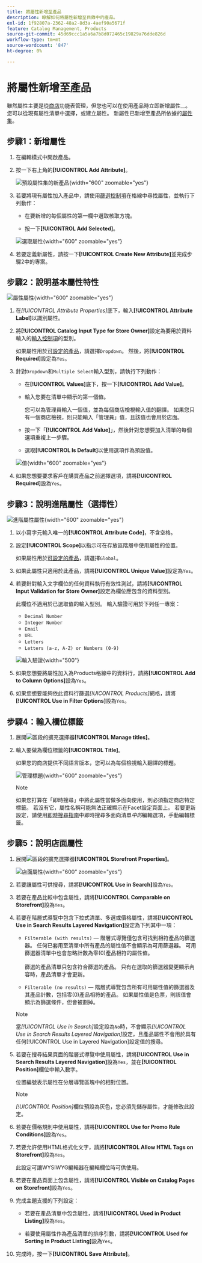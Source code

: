 ```yaml
---
title: 將屬性新增至產品
description: 瞭解如何將屬性新增至目錄中的產品。
exl-id: 1f92807a-2362-48a2-8d3a-4aef90a5671f
feature: Catalog Management, Products
source-git-commit: 45d69ccc1a5a6a7b8d072465c19829a76dde826d
workflow-type: tm+mt
source-wordcount: '847'
ht-degree: 0%

---
```


# 將屬性新增至產品

雖然屬性主要是從[商店](../stores-purchase/stores-menu.md)功能表管理，但您也可以在使用產品時立即新增屬性&#x200B;__。 您可以從現有屬性清單中選擇，或建立屬性。 新屬性已新增至產品所依據的[屬性集](../catalog/attribute-sets.md)。

## 步驟1：新增屬性

1. 在編輯模式中開啟產品。

1. 按一下右上角的&#x200B;**[!UICONTROL Add Attribute]**。

   ![預設屬性集的新產品](./assets/product-attribute-add.png){width="600" zoomable="yes"}

1. 若要將現有屬性加入產品中，請使用[篩選控制項](../getting-started/admin-grid-controls.md)在格線中尋找屬性，並執行下列動作：

   - 在要新增的每個屬性的第一欄中選取核取方塊。

   - 按一下&#x200B;**[!UICONTROL Add Selected]**。

   ![選取屬性](./assets/product-attribute-add-select.png){width="600" zoomable="yes"}

1. 若要定義新屬性，請按一下&#x200B;**[!UICONTROL Create New Attribute]**&#x200B;並完成步驟2中的專案。

## 步驟2：說明基本屬性特性

![屬性屬性](./assets/product-attribute-add-new.png){width="600" zoomable="yes"}

1. 在&#x200B;_[!UICONTROL Attribute Properties]_&#x200B;底下，輸入&#x200B;**[!UICONTROL Attribute Label]**&#x200B;以識別屬性。

1. 將&#x200B;**[!UICONTROL Catalog Input Type for Store Owner]**&#x200B;設定為要用於資料輸入的[輸入控制項](attributes-input-types.md)的型別。

   如果屬性用於[可設定的產品](product-create-configurable.md)，請選擇`Dropdown`。 然後，將&#x200B;**[!UICONTROL Required]**&#x200B;設定為`Yes`。

1. 針對`Dropdown`和`Multiple Select`輸入型別，請執行下列動作：

   - 在&#x200B;**[!UICONTROL Values]**&#x200B;底下，按一下&#x200B;**[!UICONTROL Add Value]**。

   - 輸入您要在清單中顯示的第一個值。

     您可以為管理員輸入一個值，並為每個商店檢視輸入值的翻譯。 如果您只有一個商店檢視，則只能輸入「管理員」值，且該值也會用於店面。

   - 按一下「**[!UICONTROL Add Value]**」，然後針對您想要加入清單的每個選項重複上一步驟。

   - 選取&#x200B;**[!UICONTROL Is Default]**&#x200B;以使用選項作為預設值。

   ![值](./assets/product-attribute-add-values-colors.png){width="600" zoomable="yes"}

1. 如果您想要要求客戶在購買產品之前選擇選項，請將&#x200B;**[!UICONTROL Required]**&#x200B;設為`Yes`。

## 步驟3：說明進階屬性（選擇性）

![進階屬性屬性](./assets/product-attribute-advanced-attribute-properties.png){width="600" zoomable="yes"}

1. 以小寫字元輸入唯一的&#x200B;**[!UICONTROL Attribute Code]**，不含空格。

1. 設定&#x200B;**[!UICONTROL Scope]**&#x200B;以指示可在存放區階層中使用屬性的位置。

   如果屬性用於[可設定的產品](product-create-configurable.md)，請選擇`Global`。

1. 如果此屬性只適用於此產品，請將&#x200B;**[!UICONTROL Unique Value]**&#x200B;設定為`Yes`。

1. 若要針對輸入文字欄位的任何資料執行有效性測試，請將&#x200B;**[!UICONTROL Input Validation for Store Owner]**&#x200B;設定為欄位應包含的資料型別。

   此欄位不適用於已選取值的輸入型別。 輸入驗證可用於下列任一專案：

   - `Decimal Number`
   - `Integer Number`
   - `Email`
   - `URL`
   - `Letters`
   - `Letters (a-z, A-Z) or Numbers (0-9)`

   ![輸入驗證](./assets/product-attribute-input-validation.png){width="500"}

1. 如果您想要將屬性加入為Products格線中的資料行，請將&#x200B;**[!UICONTROL Add to Column Options]**&#x200B;設為`Yes`。

1. 如果您想要能夠依此資料行篩選&#x200B;_[!UICONTROL Products]_&#x200B;網格，請將&#x200B;**[!UICONTROL Use in Filter Options]**&#x200B;設為`Yes`。

## 步驟4：輸入欄位標籤

1. 展開![區段的](../assets/icon-display-expand.png)擴充選擇器&#x200B;**[!UICONTROL Manage titles]**。

1. 輸入要做為欄位標籤的&#x200B;**[!UICONTROL Title]**。

   如果您的商店提供不同語言版本，您可以為每個檢視輸入翻譯的標題。

   ![管理標題](./assets/product-attribute-add-manage-titles.png){width="600" zoomable="yes"}

   >[!NOTE]
   >
   > 如果您打算在「即時搜尋」中將此屬性當做多面向使用，則必須指定商店特定標籤。 若沒有它，屬性名稱可能無法正確顯示在Facet設定頁面上。 若要更新設定，請使用[即時搜尋指南](https://experienceleague.adobe.com/en/docs/commerce/live-search/live-search-admin/facets/facets-add#step-2-edit-facet-properties-optional)中即時搜尋多面向清單&#x200B;_中的_&#x200B;編輯選項，手動編輯標籤。

## 步驟5：說明店面屬性

1. 展開![區段的](../assets/icon-display-expand.png)擴充選擇器&#x200B;**[!UICONTROL Storefront Properties]**。

   ![店面屬性](./assets/product-attribute-add-storefront-properties.png){width="600" zoomable="yes"}

1. 若要讓屬性可供搜尋，請將&#x200B;**[!UICONTROL Use in Search]**&#x200B;設為`Yes`。

1. 若要在產品比較中包含屬性，請將&#x200B;**[!UICONTROL Comparable on Storefront]**&#x200B;設為`Yes`。

1. 若要在階層式導覽中包含下拉式清單、多選或價格屬性，請將&#x200B;**[!UICONTROL Use in Search Results Layered Navigation]**&#x200B;設定為下列其中一項：

   - `Filterable (with results)` — 階層式導覽僅包含可找到相符產品的篩選器。 任何已套用至清單中所有產品的屬性值不會顯示為可用篩選器。 可用篩選器清單中也會忽略計數為零(0)產品相符的屬性值。<br/><br/>篩選的產品清單只包含符合篩選的產品。 只有在選取的篩選器變更顯示內容時，產品清單才會更新。

   - `Filterable (no results)` — 階層式導覽包含所有可用屬性值的篩選器及其產品計數，包括零(0)產品相符的產品。 如果屬性值是色票，則該值會顯示為篩選條件，但會被劃掉。

   >[!NOTE]
   >
   >當&#x200B;_[!UICONTROL Use in Search]_&#x200B;設定設為`No`時，不會顯示&#x200B;_[!UICONTROL Use in Search Results Layered Navigation]_&#x200B;設定，且產品屬性不會用於具有任何[!UICONTROL Use in Layered Navigation]設定值的搜尋。

1. 若要在搜尋結果頁面的階層式導覽中使用屬性，請將&#x200B;**[!UICONTROL Use in Search Results Layered Navigation]**&#x200B;設為`Yes`，並在&#x200B;**[!UICONTROL Position]**&#x200B;欄位中輸入數字。

   位置編號表示屬性在分層導覽區塊中的相對位置。

   >[!NOTE]
   >
   >_[!UICONTROL Position]_&#x200B;欄位預設為灰色，您必須先儲存屬性，才能修改此設定。

1. 若要在價格規則中使用屬性，請將&#x200B;**[!UICONTROL Use for Promo Rule Conditions]**&#x200B;設為`Yes`。

1. 若要允許使用HTML格式化文字，請將&#x200B;**[!UICONTROL Allow HTML Tags on Storefront]**&#x200B;設為`Yes`。

   此設定可讓WYSIWYG編輯器在編輯欄位時可供使用。

1. 若要在產品頁面上包含屬性，請將&#x200B;**[!UICONTROL Visible on Catalog Pages on Storefront]**&#x200B;設為`Yes`。

1. 完成主題支援的下列設定：

   - 若要在產品清單中包含屬性，請將&#x200B;**[!UICONTROL Used in Product Listing]**&#x200B;設為`Yes`。

   - 若要使用屬性作為產品清單的排序引數，請將&#x200B;**[!UICONTROL Used for Sorting in Product Listing]**&#x200B;設為`Yes`。

1. 完成時，按一下&#x200B;**[!UICONTROL Save Attribute]**。
